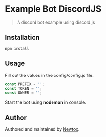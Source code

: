 # Example Bot DiscordJS
> A discord bot example using discord.js

## Installation

```
npm install
```

## Usage

Fill out the values in the config/config.js file.

```javascript
const PREFIX = '';
const TOKEN = '';
const OWNER = '';
```

Start the bot using **nodemon** in console.

## Author

Authored and maintained by [Newtox](http://discord.com/users/402483602094555138).